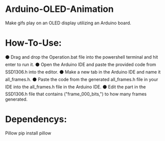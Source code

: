 # Arduino-OLED-Animation
Make gifs play on an OLED display utilizing an Arduino board.

# How-To-Use:
⚫ Drag and drop the Operation.bat file into the powershell terminal and hit enter to run it.
⚫ Open the Arduino IDE and paste the provided code from SSD1306.h into the editor.
⚫ Make a new tab in the Arduino IDE and name it all_frames.h.
⚫ Paste the code from the generated all_frames.h file in your IDE into the all_frames.h file in the Arduino IDE.
⚫ Edit the part in the SSD1306.h file that contains ("frame_000_bits,") to how many frames generated.

# Dependencys:
Pillow
pip install pillow
